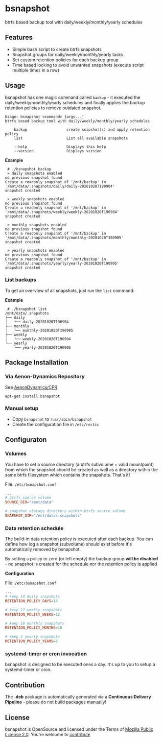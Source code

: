 bsnapshot
=============================

btrfs based backup tool with daily/weekly/monthly/yearly schedules 

## Features ##

* Simple bash script to create btrfs snapshots
* Snapshot groups for daily/weekly/monthly/yearly tasks
* Set custom retention policies for each backup group
* Time based locking to avoid unwanted snapshots (execute script multiple times in a row)

## Usage ##

bsnapshot has one magic command called `backup` - it executed the daily/weekly/monthly/yearly schedules and finally applies the backup retention policies to remove outdated snapshot.

```
Usage: bsnapshot <command> [args...]
btrfs based backup tool with daily/weekly/monthly/yearly schedules 
    
    backup                  create snapshot(s) and apply retention policy
    list                    List all available snapshots
    
    --help                  Displays this help
    --version               Displays version
```

**Example**

```
 # ./bsnapshot backup
 > daily snapshots enabled
no previous snapshot found
Create a readonly snapshot of '/mnt/backup' in '/mnt/data/.snapshots/daily/daily-20201020T190904'
snapshot created

 > weekly snapshots enabled
no previous snapshot found
Create a readonly snapshot of '/mnt/backup' in '/mnt/data/.snapshots/weekly/weekly-20201020T190904'
snapshot created

 > monthly snapshots enabled
no previous snapshot found
Create a readonly snapshot of '/mnt/backup' in '/mnt/data/.snapshots/monthly/monthly-20201020T190905'
snapshot created

 > yearly snapshots enabled
no previous snapshot found
Create a readonly snapshot of '/mnt/backup' in '/mnt/data/.snapshots/yearly/yearly-20201020T190905'
snapshot created

```

### List backups ###

To get an overview of all snapshots, just run the `list` command:

**Example**

```
 # ./bsnapshot list
/mnt/data/.snapshots
├── daily
│   └── daily-20201020T190904
├── monthly
│   └── monthly-20201020T190905
├── weekly
│   └── weekly-20201020T190904
└── yearly
    └── yearly-20201020T190905
```

## Package Installation ##

### Via Aenon-Dynamics Repository ###

See [AenonDynamics/CPR](https://github.com/AenonDynamics/CPR#debian-packages)

```
apt-get install bsnapshot
```

### Manual setup ###

* Copy `bsnapshot` to `/usr/sbin/bsnapshot`
* Create the configuration file in `/etc/restic`

## Configuraton ##

### Volumes ###

You have to set a source directory (a btrfs subvolume + valid mountpoint) from which the snapshot should be created as well as a directory within the same btrfs filesystem which contains the snapshots. That's it!

File: `/etc/bsnapshot.conf`

```conf
...
# btrfs source volume
SOURCE_DIR="/mnt/data"

# snapshot storage directory within btrfs source volume
SNAPSHOT_DIR="/mnt/data/.snapshots"

```
### Data retention schedule ###

The build-in data retention policy is executed after each backup. You can define how log a snapshot (subvolume) should exist before it's automatically removed by bsnapshot.

By setting a policy to zero (or left empty) the backup group **will be disabled** - no snapshot is created for the schedule nor the retention policy is applied


**Configuration**

File: `/etc/bsnapshot.conf`

```conf
...
# keep 14 daily snapshots
RETENTION_POLICY_DAYS=14

# keep 12 weekly snapshots
RETENTION_POLICY_WEEKS=12

# keep 18 monthly snapshots
RETENTION_POLICY_MONTHS=18

# keep 2 yearly snapshots
RETENTION_POLICY_YEARS=2
```

### systemd-timer or cron invocation ###

bsnapshot is designed to be executed ones a day. It's up to you to setup a systemd-timer or cron.

## Contribution ##

The **.deb** package is automatically generated via a **Continuous Delivery Pipeline** - please do not build packages manually!

## License ##
bsnapshot is OpenSource and licensed under the Terms of [Mozilla Public License 2.0](https://opensource.org/licenses/MPL-2.0). You're welcome to [contribute](docs/CONTRIBUTING.md)